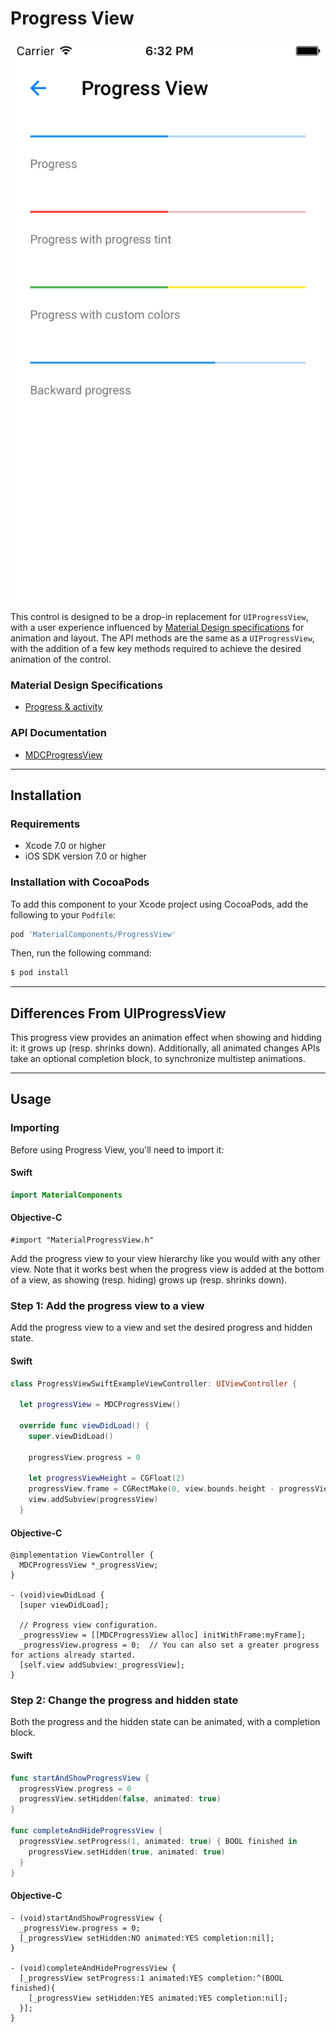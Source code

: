 # Progress View

<!--{% if site.link_to_site == "true" %}-->
[![Progress View](docs/assets/progress_view.png)](docs/assets/progress_view.mp4)
<!--{% else %}<div class="ios-animation right" markdown="1"><video src="docs/assets/progress_view.mp4" autoplay loop></video></div>{% endif %}-->

This control is designed to be a drop-in replacement for `UIProgressView`, with a user experience
influenced by [Material Design specifications](https://material.google.com/components/progress-activity.html#)
for animation and layout. The API methods are the same as a `UIProgressView`, with the addition of a
few key methods required to achieve the desired animation of the control.
<!--{: .intro }-->

### Material Design Specifications

<ul class="icon-list">
  <li class="icon-link"><a href="https://material.google.com/components/progress-activity.html">Progress & activity</a></li>
</ul>

### API Documentation

<ul class="icon-list">
  <li class="icon-link"><a href="https://material-ext.appspot.com/mdc-ios-preview/components/ProgressView/apidocs/Classes/MDCProgressView.html">MDCProgressView</a></li>
</ul>

- - -

## Installation

### Requirements

- Xcode 7.0 or higher
- iOS SDK version 7.0 or higher

### Installation with CocoaPods

To add this component to your Xcode project using CocoaPods, add the following to your `Podfile`:

~~~ bash
pod 'MaterialComponents/ProgressView'
~~~

Then, run the following command:

~~~ bash
$ pod install
~~~

- - -

## Differences From UIProgressView

This progress view provides an animation effect when showing and hidding it: it grows up (resp.
shrinks down). Additionally, all animated changes APIs take an optional completion block, to
synchronize multistep animations.

- - -

## Usage

### Importing

Before using Progress View, you'll need to import it:

<!--<div class="material-code-render" markdown="1">-->
#### Swift
~~~ swift
import MaterialComponents
~~~

#### Objective-C

~~~ objc
#import "MaterialProgressView.h"
~~~
<!--</div>-->

Add the progress view to your view hierarchy like you would with any other view. Note that it works
best when the progress view is added at the bottom of a view, as showing (resp. hiding) grows up
(resp. shrinks down).

### Step 1: Add the progress view to a view

Add the progress view to a view and set the desired progress and hidden state.

<!--<div class="material-code-render" markdown="1">-->
#### Swift

~~~ swift
class ProgressViewSwiftExampleViewController: UIViewController {

  let progressView = MDCProgressView()

  override func viewDidLoad() {
    super.viewDidLoad()

    progressView.progress = 0

    let progressViewHeight = CGFloat(2)
    progressView.frame = CGRectMake(0, view.bounds.height - progressViewHeight, view.bounds.width, progressViewHeight);
    view.addSubview(progressView)
  }

~~~

#### Objective-C

~~~ objc
@implementation ViewController {
  MDCProgressView *_progressView;
}

- (void)viewDidLoad {
  [super viewDidLoad];

  // Progress view configuration.
  _progressView = [[MDCProgressView alloc] initWithFrame:myFrame];
  _progressView.progress = 0;  // You can also set a greater progress for actions already started.
  [self.view addSubview:_progressView];
}

~~~
<!--</div>-->

### Step 2: Change the progress and hidden state

Both the progress and the hidden state can be animated, with a completion block.

<!--<div class="material-code-render" markdown="1">-->
#### Swift

~~~ swift
func startAndShowProgressView {
  progressView.progress = 0
  progressView.setHidden(false, animated: true)
}

func completeAndHideProgressView {
  progressView.setProgress(1, animated: true) { BOOL finished in
    progressView.setHidden(true, animated: true)
  }
}
~~~

#### Objective-C

~~~ objc
- (void)startAndShowProgressView {
  _progressView.progress = 0;
  [_progressView setHidden:NO animated:YES completion:nil];
}

- (void)completeAndHideProgressView {
  [_progressView setProgress:1 animated:YES completion:^(BOOL finished){
    [_progressView setHidden:YES animated:YES completion:nil];
  }];
}
~~~
<!--</div>-->
